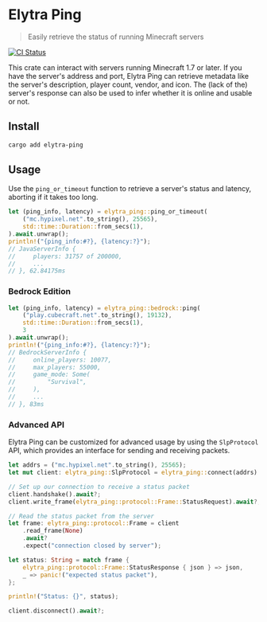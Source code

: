 # Elytra Ping

> Easily retrieve the status of running Minecraft servers

[![CI Status](https://github.com/doinkythederp/elytra-ping/actions/workflows/build.yml/badge.svg)](https://github.com/doinkythederp/elytra-ping/actions/workflows/build.yml)

This crate can interact with servers running Minecraft 1.7 or later. If you have the server's address and port, Elytra Ping can retrieve metadata like the server's description, player count, vendor, and icon. The (lack of the) server's response can also be used to infer whether it is online and usable or not.

## Install

```sh
cargo add elytra-ping
```

## Usage

Use the `ping_or_timeout` function to retrieve a server's status and latency, aborting if it takes too long.

```rs
let (ping_info, latency) = elytra_ping::ping_or_timeout(
    ("mc.hypixel.net".to_string(), 25565),
    std::time::Duration::from_secs(1),
).await.unwrap();
println!("{ping_info:#?}, {latency:?}");
// JavaServerInfo {
//     players: 31757 of 200000,
//     ...
// }, 62.84175ms
```

### Bedrock Edition

```rs
let (ping_info, latency) = elytra_ping::bedrock::ping(
    ("play.cubecraft.net".to_string(), 19132),
    std::time::Duration::from_secs(1),
    3
).await.unwrap();
println!("{ping_info:#?}, {latency:?}");
// BedrockServerInfo {
//     online_players: 10077,
//     max_players: 55000,
//     game_mode: Some(
//         "Survival",
//     ),
//     ...
// }, 83ms
```

### Advanced API

Elytra Ping can be customized for advanced usage by using the `SlpProtocol` API, which provides an interface for sending and receiving packets.

```rs
let addrs = ("mc.hypixel.net".to_string(), 25565);
let mut client: elytra_ping::SlpProtocol = elytra_ping::connect(addrs).await?;

// Set up our connection to receive a status packet
client.handshake().await?;
client.write_frame(elytra_ping::protocol::Frame::StatusRequest).await?;

// Read the status packet from the server
let frame: elytra_ping::protocol::Frame = client
    .read_frame(None)
    .await?
    .expect("connection closed by server");

let status: String = match frame {
    elytra_ping::protocol::Frame::StatusResponse { json } => json,
    _ => panic!("expected status packet"),
};

println!("Status: {}", status);

client.disconnect().await?;
```